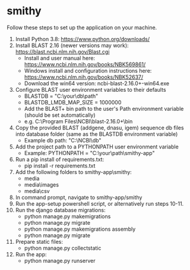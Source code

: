 # smithy
Follow these steps to set up the application on your machine.

1. Install Python 3.8: https://www.python.org/downloads/
2. Install BLAST 2.16 (newer versions may work): https://blast.ncbi.nlm.nih.gov/Blast.cgi
    - Install and user manual here: https://www.ncbi.nlm.nih.gov/books/NBK569861/
    - Windows install and configuration instructions here: https://www.ncbi.nlm.nih.gov/books/NBK52637/
    - Download the win64 version: ncbi-blast-2.16.0+-win64.exe 
3. Configure BLAST user environment variables to their defaults
    - BLASTDB = "C:\your\db\path\"
    - BLASTDB_LMDB_MAP_SIZE = 1000000
    - Add the BLAST+ bin path to the user's Path environment variable (should be set automatically)
    - e.g. C:\Program Files\NCBI\blast-2.16.0+\bin
4. Copy the provided BLAST (addgene, dnasu, igem) sequence db files into database folder (same as the BLASTDB environment variable)
    - Example db path: "C:\NCBI\db"
5. Add the project path to a PYTHONPATH user environment variable
    - Example: PYTHONPATH = "C:\your\path\smithy-app"
6. Run a pip install of requirements.txt:
    - pip install -r requirements.txt
7. Add the following folders to smithy-app\smithy:
    - media
    - media\images
    - media\csv
8. In command prompt, navigate to smithy-app/smithy
9. Run the app-setup powershell script, or alternatively run steps 10-11.
10. Run the django database migrations:
    - python manage.py makemigrations
    - python manage.py migrate
    - python manage.py makemigrations assembly
    - python manage.py migrate
11. Prepare static files:
    - python manage.py collectstatic
12. Run the app:
    - python manage.py runserver
